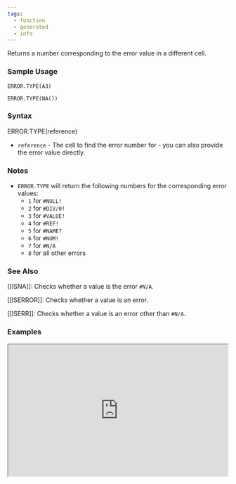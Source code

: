 ```yaml
---
tags:
  - function
  - generated
  - info
---
```


Returns a number corresponding to the error value in a different cell.

### Sample Usage

`ERROR.TYPE(A3)`

`ERROR.TYPE(NA())`

### Syntax

ERROR.TYPE(reference)

* `reference` - The cell to find the error number for - you can also provide the error value directly.

### Notes

* `ERROR.TYPE` will return the following numbers for the corresponding error values:
  + `1` for `#NULL!`
  + `2` for `#DIV/0!`
  + `3` for `#VALUE!`
  + `4` for `#REF!`
  + `5` for `#NAME?`
  + `6` for `#NUM!`
  + `7` for `#N/A`
  + `8` for all other errors

### See Also

[[ISNA]]: Checks whether a value is the error `#N/A`.

[[ISERROR]]: Checks whether a value is an error.

[[ISERR]]: Checks whether a value is an error other than `#N/A`.

### Examples

<iframe height="300" src="https://docs.google.com/spreadsheet/pub?key=0As3tAuweYU9QdEp6UHpsWlVkZl9NaHpCQTAzUjNWWmc&amp;output=html" width="500"></iframe>
